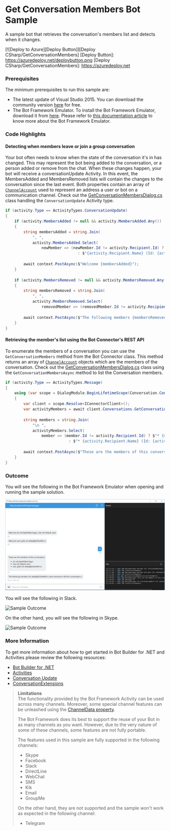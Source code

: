 # Get Conversation Members Bot Sample

A sample bot that retrieves the conversation's members list and detects when it changes.

[![Deploy to Azure][Deploy Button]][Deploy CSharp/GetConversationMembers]
[Deploy Button]: https://azuredeploy.net/deploybutton.png
[Deploy CSharp/GetConversationMembers]: https://azuredeploy.net

### Prerequisites

The minimum prerequisites to run this sample are:
* The latest update of Visual Studio 2015. You can download the community version [here](http://www.visualstudio.com) for free.
* The Bot Framework Emulator. To install the Bot Framework Emulator, download it from [here](https://emulator.botframework.com/). Please refer to [this documentation article](https://github.com/microsoft/botframework-emulator/wiki/Getting-Started) to know more about the Bot Framework Emulator.

### Code Highlights

#### Detecting when members leave or join a group conversation

Your bot often needs to know when the state of the conversation it's in has changed. This may represent the bot being added to the conversation, or a person added or remove from the chat. When these changes happen, your bot will receive a conversationUpdate Activity.
In this event, the MembersAdded and MembersRemoved lists will contain the changes to the conversation since the last event. Both properties contain an array of [`ChannelAccount`](https://docs.botframework.com/en-us/csharp/builder/sdkreference/d9/d4d/_channel_account_8cs_source.html) used to represent an address a user or bot on a communication channel.
Check out the [GetConversationMembersDialog.cs](GetConversationMembersDialog.cs#L23-L45) class handling the `ConversationUpdate` Activity type.

````C#
if (activity.Type == ActivityTypes.ConversationUpdate)
{
    if (activity.MembersAdded != null && activity.MembersAdded.Any())
    {
        string membersAdded = string.Join(
            ", ", 
            activity.MembersAdded.Select(
                newMember => (newMember.Id != activity.Recipient.Id) ? $"{newMember.Name} (Id: {newMember.Id})" 
                                : $"{activity.Recipient.Name} (Id: {activity.Recipient.Id})"));

        await context.PostAsync($"Welcome {membersAdded}");
    }

    if (activity.MembersRemoved != null && activity.MembersRemoved.Any())
    {
        string membersRemoved = string.Join(
            ", ", 
            activity.MembersRemoved.Select(
                removedMember => (removedMember.Id != activity.Recipient.Id) ? $"{removedMember.Name} (Id: {removedMember.Id})" : string.Empty));

        await context.PostAsync($"The following members {membersRemoved} were removed or left the conversation :(");
    }
}
````

#### Retrieving the member's list using the Bot Connector's REST API

To enumerate the members of a conversation you can use the `GetConversationMembers` method from the Bot Connector class. This method returns an array of [`ChannelAccount`](https://docs.botframework.com/en-us/csharp/builder/sdkreference/d9/d4d/_channel_account_8cs_source.html) objects which are the members of the conversation.
Check out the [GetConversationMembersDialog.cs](GetConversationMembersDialog.cs#L47-L62) class using the `GetConversationMembersAsync` method to list the Conversation members.

````C#
if (activity.Type == ActivityTypes.Message)
{
    using (var scope = DialogModule.BeginLifetimeScope(Conversation.Container, activity))
    {
        var client = scope.Resolve<IConnectorClient>();
        var activityMembers = await client.Conversations.GetConversationMembersAsync(activity.Conversation.Id);

        string members = string.Join(
            "\n ", 
            activityMembers.Select(
                member => (member.Id != activity.Recipient.Id) ? $"* {member.Name} (Id: {member.Id})"
                            : $"* {activity.Recipient.Name} (Id: {activity.Recipient.Id})"));

        await context.PostAsync($"These are the members of this conversation: \n {members}");
    }
}
````

### Outcome

You will see the following in the Bot Framework Emulator when opening and running the sample solution.

![Sample Outcome](images/outcome-emulator.png)

You will see the following in Slack.

![Sample Outcome](images/outcome-slack.png)

On the other hand, you will see the following in Skype.

![Sample Outcome](images/outcome-skype.png)

### More Information

To get more information about how to get started in Bot Builder for .NET and Activities please review the following resources:
* [Bot Builder for .NET](https://docs.botframework.com/en-us/csharp/builder/sdkreference/index.html)
* [Activities](https://docs.botframework.com/en-us/csharp/builder/sdkreference/activities.html)
* [Conversation Update](https://docs.botframework.com/en-us/csharp/builder/sdkreference/activities.html#conversationUpdate)
* [ConversationExtensions](https://docs.botframework.com/en-us/csharp/builder/sdkreference/d7/d08/class_microsoft_1_1_bot_1_1_connector_1_1_conversations_extensions.html)

> **Limitations**  
> The functionality provided by the Bot Framework Activity can be used across many channels. Moreover, some special channel features can be unleashed using the [ChannelData property](https://docs.botframework.com/en-us/csharp/builder/sdkreference/channels.html).
> 
> The Bot Framework does its best to support the reuse of your Bot in as many channels as you want. However, due to the very nature of some of these channels, some features are not fully portable.
> 
> The features used in this sample are fully supported in the following channels:
> - Skype
> - Facebook
> - Slack
> - DirectLine
> - WebChat
> - SMS
> - Kik
> - Email
> - GroupMe
> 
> On the other hand, they are not supported and the sample won't work as expected in the following channel:
> - Telegram
